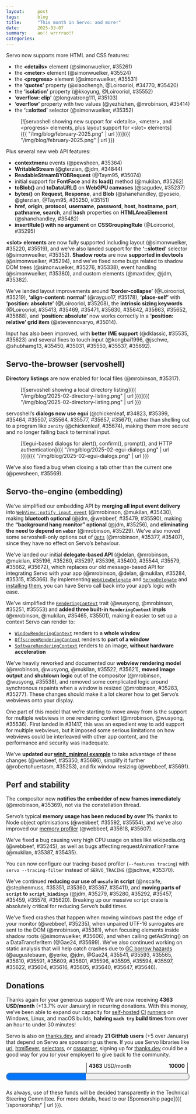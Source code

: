 ```yaml
---
layout:     post
tags:       blog
title:      "This month in Servo: and more!"
date:       2025-03-07
summary:    ao!! wrrrrao!!
categories:
---
```


<!--
- donations
    - 1686.48/month opencollective
    - 2677.00/month github
    - 21 donors thanks.dev
- api
    - `https://github.com/servo/servo/pull/35237	(@sagudev, #35237)	webgpu: implement get image for webgpu canvas (#35237)
      api
    - `https://github.com/servo/servo/pull/35250	(@shanehandley, #35250)	script: Implement the Bytes() method on Request and Response (#35250)
      api
    - `https://github.com/servo/servo/pull/35074	(@Taym95, #35074)	Script: implement ReadableStreamBYOBRequest (#35074)
      api
    - `https://github.com/servo/servo/pull/35295	(@Loirooriol, #35295)	Don't require index parameter in `CSSGroupingRule`'s `insertRule()` (#35295)
      api
    - https://github.com/servo/servo/pull/35314	(@stevennovaryo, #35314)	dom: IntersectionObserver initialization (#35314)
      api
    - https://github.com/servo/servo/pull/35246	(@webbeef, #35246)	Update window.screenX and window.screenY when moving the embedder window (#35246)
      api
    - `https://github.com/servo/servo/pull/35364	(@pewsheen, #35364)	feat: dispatch mouse `contextmenu` event to DOM and embedder (#35364)
      api
    - `https://github.com/servo/servo/pull/35482	(@shanehandley, #35482)	script: implement HTMLHyperlinkElementUtils for HTMLAreaElement (#35482)
      api
    - `https://github.com/servo/servo/pull/34844	(@gterzian, @jdm, #34844)	dom: Implement `WritableStream` (#34844)
      api
    - `https://github.com/servo/servo/pull/35262	(@mukilan, #35262)	script: add skeleton implementation of `FontFace` API (#35262)
      api
    - `https://github.com/servo/servo/pull/35151	(@yoseio, @gterzian, @Taym95, #35151)	script: Implement `Blob::bytes()` (#35151)
      api
- `crash
    - `https://github.com/servo/servo/pull/35235	(@webbeef, #35235)	Fix crash in screenX and screenY getters returning negative values (#35235)
      crash
    - `https://github.com/servo/servo/pull/35381	(@mrobinson, #35381)	dom: Always replace unpaired surrogates when handling page text (#35381)
      crash
    - `https://github.com/servo/servo/pull/35606	(@simonwuelker, #35606)	Don't tell stylo about stylesheets that are not in a browsing context (#35606)
      crash
    - `https://github.com/servo/servo/pull/35699	(@Gae24, #35699)	script: Avoid double borrow crash in `DataTransferItem` (#35699)
      crash
- `css
    - `https://github.com/servo/servo/pull/35420	(@Loirooriol, #35420)	Enable the `quotes` CSS property (#35420)
      css
    - `https://github.com/servo/servo/pull/35413	(@Loirooriol, #35413)	layout: Basic implementation of size keywords on `flex-basis` (#35413)
      css
    - `https://github.com/servo/servo/pull/35103	(@longvatrong111, #35103)	Implement overflow:clip (#35103)
      css
    - `https://github.com/servo/servo/pull/35414	(@yezhizhenjiakang@gmail.com, @mrobinson, #35414)	layout: Implement overflow scroll support for different axes (#35414)
      css
    - `https://github.com/servo/servo/pull/35469	(@Loirooriol, #35469)	layout: Partial support for sizing keywords on flex items (#35469)
      css
    - `https://github.com/servo/servo/pull/35552	(@kingsley@kkoyung.dev, @Loirooriol, #35552)	Support for the `isolation` CSS property (#35552)
      css
    - `https://github.com/servo/servo/pull/34770	(@xiaochengh.work@gmail.com, #34770)	layout: Implement a non-recursive version of CSS `quotes` (#34770)
      css
- dev
    - https://github.com/servo/servo/pull/35327	(@rayguo17, #35327)	change terminal wrapper library from blessing to blessed to support running mach test-wpt on windows. (#35327)
      dev
    - https://github.com/servo/servo/pull/35573	(@delan, #35573)	Fix mach argument quoting on NixOS (#35573)
      dev
- devtools
    - https://github.com/servo/servo/pull/35502	(@mrobinson, #35502)	servoshell: Actually set the Servo delegate in servoshell (#35502)
      devtools
    - https://github.com/servo/servo/pull/35416	(@jdm, #35416)	script: Add custom logging representation for DOM interfaces. (#35416)
      devtools
- `element
    - `https://github.com/servo/servo/pull/35524	(@simonwuelker, #35524)	Support the `<meter>` element (#35524)
      element
    - `https://github.com/servo/servo/pull/35261	(@simonwuelker, #35261)	Allow the `<details>` element to be opened and closed (#35261)
      element
    - `https://github.com/servo/servo/pull/35531	(@simonwuelker, #35531)	Implement the <progress> element (#35531)
      element
- `embedding
    - `https://github.com/servo/servo/pull/35229	(@mrobinson, #35229)	Finish the integration of `webxr` into the Cargo workspace (#35229)
      embedding; embedders no longer need to know about webxr types
    - `https://github.com/servo/servo/pull/35256	(@jdm, #35256)	libservo: Make background hang monitor integration optional. (#35256)
      embedding
    - `https://github.com/servo/servo/pull/35253	(@roberto.huertas@outlook.com, #35253)	chore(servo): simplify servo example (#35253)
      embedding
    - -https://github.com/servo/servo/pull/35263	(@dklassic, #35263)	chore: Rename `CompositeTarget` enum (#35263)
      embedding
    - `https://github.com/servo/servo/pull/35260	(@mrobinson, #35260)	libservo: Combine `LoadStart, `HeadParsed`, and `LoadComplete` messages (#35260)
      embedding
    - `https://github.com/servo/servo/pull/35283	(@mrobinson, #35283)	libservo: Remove `Servo::repaint_synchronously` (#35283)
      embedding
    - `https://github.com/servo/servo/pull/35277	(@mrobinson, #35277)	libservo: Remove `EmbedderEvent::WindowResize` (#35277)
      embedding
    - `https://github.com/servo/servo/pull/35251	(@wusyong, #35251)	Simplify `RenderingContext` trait methods (#35251)
      embedding
    - `https://github.com/servo/servo/pull/35196	(@delan, @mrobinson, @mukilan, #35196)	libservo: Add WebViewDelegate and ServoDelegate and port `winit_minimal` (#35196)
      embedding
    - `https://github.com/servo/servo/pull/35315	(@mukilan, @mrobinson, #35315)	Migrate Android and OHOS ports to the delegate API (#35315)
      embedding
    - `https://github.com/servo/servo/pull/35284	(@mrobinson, @delan, @mukilan, #35284)	servoshell: Port desktop servoshell to use delegate API (#35284)
      embedding
    - `https://github.com/servo/servo/pull/35297	(@mrobinson, #35297)	libservo: Add a `ClipboardDelegate` and a default implementation (#35297)
      embedding
    - `https://github.com/servo/servo/pull/35350	(@webbeef, #35350)	wini_minimal: trigger initial rendering and scroll properly (#35350)
      embedding
    - `https://github.com/servo/servo/pull/35366	(@mrobinson, #35366)	libservo: Remove message-based API (#35366)
      embedding
    - `https://github.com/servo/servo/pull/35400	(@mrobinson, #35400)	libservo: Add a delegate method for HTTP authentication (#35400)
      embedding
    - `https://github.com/servo/servo/pull/35396	(@mrobinson, @mukilan, #35396)	libservo: Flesh out permissions API (#35396)
      embedding
    - -https://github.com/servo/servo/pull/35445	(@mukilan, #35445)	libservo: change 'request_fullscreen_state_change' API to a notification (#35445)
      embedding
    - `https://github.com/servo/servo/pull/35430	(@mrobinson, @mukilan, #35430)	libservo: Expose a single `InputEvent` type and pass it to script (#35430)
      embedding
    - `https://github.com/servo/servo/pull/35369	(@mrobinson, #35369)	libservo: Don't bounce ready-to-present frame notifications to the Constellation (#35369)
      perf
    - `https://github.com/servo/servo/pull/35479	(@jdm, #35479)	Make WebBluetooth an optional feature. (#35479)
      embedding
    - `https://github.com/servo/servo/pull/35465	(@mrobinson, @mukilan, #35465)	libservo: Expose an `OffscreenRenderingContext` and use it for servoshell (#35465)
      embedding
    - `https://github.com/servo/servo/pull/35501	(@mrobinson, #35501)	libservo: Expose `SoftwareRenderingContext` and `WindowRenderingContext` (#35501)
      embedding
    - `https://github.com/servo/servo/pull/35536	(@mrobinson, @wusyong, #35536)	compositing: Split non-WebView-specific data into `ServoRenderer` (#35536)
      embedding
    - `https://github.com/servo/servo/pull/35544	(@mrobinson, #35544)	Remove `Servo::allow_navigation_request` (#35544)
      embedding
    - `https://github.com/servo/servo/pull/35522	(@mrobinson, @wusyong, @mukilan, #35522)	libservo: Rework and clarify the rendering model of the `WebView` (#35522)
      embedding
    - `https://github.com/servo/servo/pull/35538	(@mrobinson, @wusyong, #35538)	compositing: Move image output and shutdown management out of the compositor (#35538)
      embedding
    - `https://github.com/servo/servo/pull/35553	(@mrobinson, #35553)	libservo: Move GL acclerated media setup out of `RenderingContext` and simplify it (#35553)
      embedding
    - https://github.com/servo/servo/pull/35547	(@delan, #35547)	libservo: Clean up destroyed webview handles (#35547)
      embedding
    - `https://github.com/servo/servo/pull/35590	(@webbeef, #35590)	build winit_minimal with bluetooth disabled (#35590)
      embedding
    - `https://github.com/servo/servo/pull/35564	(@mrobinson, #35564)	libservo: Convert `intercept_web_resource_load` into `load_web_resource` (#35564)
      embedding
    - -https://github.com/servo/servo/pull/35624	(@delan, #35624)	libservo: Refactor ipc-channel default response logic (#35624)
      embedding
    - https://github.com/servo/servo/pull/35602	(@mrobinson, #35602)	libservo: Move WebDriver messages to the `embedder` crate (#35602)
      webdriver
    - `https://github.com/servo/servo/pull/35621	(@mrobinson, #35621)	libservo: Move size handling to `RenderContext` from `WindowMethods` (#35621)
      embedding
    - `https://github.com/servo/servo/pull/35686	(@webbeef, #35686)	winit_minimal: fix build breakage (#35686)
      embedding
    - `https://github.com/servo/servo/pull/35579	(@delan, #35579)	libservo: Clean up interfaces for alert()/confirm()/prompt() (#35579)
      embedding
    - `https://github.com/servo/servo/pull/35662	(@mrobinson, #35662)	libservo: Add `WebView` immediately to the Compositor (#35662)
      embedding
    - `https://github.com/servo/servo/pull/35672	(@delan, @mrobinson, #35672)	Make auxiliary webviews exist in the constellation immediately (#35672)
      embedding
    - `https://github.com/servo/servo/pull/35691	(@webbeef, #35691)	winit_mininal: support proper window resizing (#35691)
      embedding
- `gc
    - `https://github.com/servo/servo/pull/35541	(@augustebaum, #35541)	Propagate `CanGc` arguments through callers in constructors (#35541)
      gc
    - `https://github.com/servo/servo/pull/35593	(@yerke, #35593)	refactor: add CanGc as argument to extract_size_algorithm (#35593)
      gc
    - `https://github.com/servo/servo/pull/35565	(@augustebaum, #35565)	refactor: propagate CanGc arguments through callers (#35565)
      gc
    - `https://github.com/servo/servo/pull/35610	(@yerke, #35610)	refactor: add CanGc as argument to DataBlock::view (#35610)
      gc
    - `https://github.com/servo/servo/pull/35591	(@augustebaum, #35591)	refactor: propagate CanGc arguments through callers (#35591)
      gc
    - `https://github.com/servo/servo/pull/35609	(@yerke, #35609)	refactor: add CanGc as argument to WindowProxy::set_window (#35609)
      gc
    - `https://github.com/servo/servo/pull/35601	(@yerke, #35601)	refactor: add CanGc as argument to SubtleCrypto::import_key_{pbkdf2, aes, hkdf, hmac} (#35601)
      gc
    - `https://github.com/servo/servo/pull/35596	(@yerke, @jdm, #35596)	refactor: add CanGc as argument to create_buffer_source_with_length (#35596)
      gc
    - `https://github.com/servo/servo/pull/35595	(@yerke, #35595)	refactor: add CanGc as argument to CountQueuingStrategy::GetSize (#35595)
      gc
    - `https://github.com/servo/servo/pull/35594	(@yerke, #35594)	refactor: add CanGc as argument to ByteLengthQueuingStrategy::GetSize (#35594)
      gc
    - `https://github.com/servo/servo/pull/35597	(@yerke, #35597)	refactor: add CanGc as argument to create_buffer_source (#35597)
      gc
    - `https://github.com/servo/servo/pull/35622	(@yerke, #35622)	refactor: add CanGc as argument to Promise::reject (#35622)
      gc
    - `https://github.com/servo/servo/pull/35604	(@augustebaum, #35604)	Propagate more `CanGc` (#35604)
      gc
    - `https://github.com/servo/servo/pull/35616	(@yerke, #35616)	refactor: add CanGc as argument to Promise::resolve (#35616)
      gc
    - `https://github.com/servo/servo/pull/35605	(@Gae24, #35605)	script: add `CanGc` argument to `Promise::new_resolved` and `Promise::new_rejected` (#35605)
      gc
    - `https://github.com/servo/servo/pull/35640	(@yerke, #35640)	refactor: add CanGc as argument to Promise::reject_native (#35640)
      gc
    - `https://github.com/servo/servo/pull/35647	(@yerke, #35647)	refactor: add CanGc as argument to exception_to_promise (#35647)
      gc
    - `https://github.com/servo/servo/pull/35646	(@yerke, #35646)	refactor: add CanGc as argument to Promise::reject_error (#35646)
      gc
- `input
    - `https://github.com/servo/servo/pull/35450	(@kongbai1996, #35450)	fix issue #35449: handle touch events in on_input_event. (#35450)
      input
    - `https://github.com/servo/servo/pull/35031	(@kongbai1996, #35031)	implement Touchevent prevent default behavior (#35031)
      input
    - `https://github.com/servo/servo/pull/35535	(@dklassic, #35535)	feat: support pre-edit text display for IME (#35535)
      input
    - `https://github.com/servo/servo/pull/35550	(@kongbai1996, #35550)	fix touch event wrong coordinates. pageX, pageY, clientX, clientY etc. (#35550)
      input
    - `https://github.com/servo/servo/pull/35623	(@dklassic, #35623)	feat: support IME cursor area (#35623)
      input
    - `https://github.com/servo/servo/pull/35537	(@kongbai1996, @schwenderjonathan@gmail.com, #35537)	Touch handler: Fix race condition and rate-limit move events (#35537)
      input
    - `https://github.com/servo/servo/pull/35692	(@shubhamg13, #35692)	Set limits on pinch zoom (#35692)
      input
- `layout
    - -https://github.com/servo/servo/pull/35264	(@Loirooriol, #35264)	layout: Don't let table grid boxes inherit `display: inline-table` (#35264)
      layout
    - `https://github.com/servo/servo/pull/35178	(@rayguo17, #35178)	layout: align-content with default value normal should behave as strech in flex container (#35178)
      layout
    - -https://github.com/servo/servo/pull/35209	(@Loirooriol, #35209)	layout: Limit `content_inline_size_for_table` override to collapsed columns (#35209)
      layout
    - `https://github.com/servo/servo/pull/35208	(@Loirooriol, #35208)	layout: Implement default overflow alignment for abspos (#35208)
      layout
    - -https://github.com/servo/servo/pull/35293	(@longvatrong111, #35293)	Add border radius to overflow scrollable frame (#35293)
      layout
    - -https://github.com/servo/servo/pull/35290	(@Loirooriol, #35290)	layout: Simplify `Table::compute_inline_content_sizes` (#35290)
      layout
    - `https://github.com/servo/servo/pull/35014	(@stevennovaryo, #35014)	layout: Fix relative positioned grid item (#35014)
      layout
    - -https://github.com/servo/servo/pull/35443	(@Loirooriol, #35443)	layout: Remove `BoxFragment::overflow_clip_rect()` (#35443)
      layout
    - `https://github.com/servo/servo/pull/35471	(@Loirooriol, #35471)	layout: Fully support sizing keywords on main size property of flex item (#35471)
      layout
    - `https://github.com/servo/servo/pull/35630	(@Loirooriol, #35630)	layout: Ignore indefinite `stretch` on min and max sizing properties (#35630)
      layout
    - `https://github.com/servo/servo/pull/35642	(@Loirooriol, #35642)	layout: Let `automatic_min_size()` take a flex-relative cb size (#35642)
      layout
    - `https://github.com/servo/servo/pull/35663	(@Loirooriol, #35663)	layout: Support `stretch` cross size for flex base size (#35663)
      layout
    - `https://github.com/servo/servo/pull/35652	(@Loirooriol, #35652)	layout: Support `stretch` cross size for automatic min size in flexbox (#35652)
      layout
    - `https://github.com/servo/servo/pull/35688	(@Loirooriol, #35688)	layout: Use definite cross size to compute flex base size (#35688)
      layout
- net
    - https://github.com/servo/servo/pull/34986	(@shubhamg13, @shubham.gupta@chromium.org, @jdm, #34986)	Add support for Upgrade request to a potentially trustworthy URL. (#34986)
      net
    - https://github.com/servo/servo/pull/35357	(@shubhamg13, #35357)	Modify the checks for upgrade-request algorithm (#35357)
      net
    - https://github.com/servo/servo/pull/35309	(@willypuzzle, #35309)	implemented feture and tests (#35309)
      net
    - https://github.com/servo/servo/pull/34794	(@shubhamg13, #34794)	Add support for Upgrade a mixed content request. (#34794)
      net
    - https://github.com/servo/servo/pull/35483	(@jdm, #35483)	net: Use the unfiltered response status when comparing against cached resources. (#35483)
      net
- notifications
    - https://github.com/servo/servo/pull/35442	(@jdm, #35442)	Run WPT notifications tests. (#35442)
      notifications
    - https://github.com/servo/servo/pull/34842	(@pewsheen, @jdm, #34842)	feat: add `Notification` Web API binding (#34842)
      notifications
- `perf
    - `https://github.com/servo/servo/pull/35245	(@webbeef, #35245)	Only consider fully active documents when running the 'update the rendering' steps (#35245)
      perf
    - `https://github.com/servo/servo/pull/35370	(@jschwe, #35370)	Add cli option for tracing-filter (#35370)
      perf
    - `https://github.com/servo/servo/pull/35592	(@webbeef, #35592)	dom: Move child_list to rare data (#35592)
      perf
    - `https://github.com/servo/servo/pull/35554	(@webbeef, #35554)	dom: move node ranges to raredata (#35554)
      perf
    - `https://github.com/servo/servo/pull/35607	(@webbeef, #35607)	Remove the traversal for DomRoot values when collection memory usage (#35607)
      perf
    - `https://github.com/servo/servo/pull/35618	(@webbeef, #35618)	Improve scheduling of the memory profiler. (#35618)
      perf
- `script
    - `https://github.com/servo/servo/pull/35280	(@jdm, #35280)	Move more foundational types to script_bindings (#35280)
      script
    - `https://github.com/servo/servo/pull/35279	(@jdm, #35279)	Move various reflector types and traits to script_bindings (#35279)
      script
    - `https://github.com/servo/servo/pull/35292	(@jdm, #35292)	Make generated proxy handlers and DOM object hooks generic (#35292)
      script
    - `https://github.com/servo/servo/pull/35435	(@mukilan, #35435)	script: reset spurious frame counter *only* when reflow is triggered (#35435)
      script
    - `https://github.com/servo/servo/pull/35387	(@mukilan, #35387)	script: fix spurious animation checks to correctly invoke rAF callbacks (#35387)
      script
    - `https://github.com/servo/servo/pull/35578	(@jdm, #35578)	Move more bindings code to script_bindings (#35578)
      script
    - `https://github.com/servo/servo/pull/35459	(@jdm, #35459)	script: Make callbacks generic over DOM interfaces. (#35459)
      script
    - `https://github.com/servo/servo/pull/35457	(@jdm, #35457)	script: Refer to DOM interfaces with generic types in generated bindings. (#35457)
      script
    - `https://github.com/servo/servo/pull/35620	(@jdm, #35620)	Move more bindings types to script_bindings (#35620)
      script
- servodriver
    - https://github.com/servo/servo/pull/35677	(@jdm, #35677)	Allow webdriver screenshots to occur immediately upon request. (#35677)
      servodriver
- `servoshell
    - `https://github.com/servo/servo/pull/34823	(@chickenleaf, #34823)	servoshell: Migrate to egui-file-dialog from tinyfiledialogs (#34823)
      servoshell
    - `https://github.com/servo/servo/pull/35317	(@mrobinson, #35317)	libservo: Enable file directory listing by default (#35317)
      servoshell
    - `https://github.com/servo/servo/pull/35377	(@mrobinson, #35377)	servoshell: Move `headless` setting to ServoShellPreferences (#35377)
      embedding
    - `https://github.com/servo/servo/pull/35407	(@mrobinson, #35407)	servoshell: Move `initial_window_size` and `screen_size_override` into `ServoShellPreferences` from `Opts` (#35407)
      embedding
    - `https://github.com/servo/servo/pull/35399	(@chickenleaf, #35399)	servoshell: Port alert/confirm dialog code to use egui intead of tinyfiledialogs (#35399)
      servoshell
    - `https://github.com/servo/servo/pull/35464	(@chickenleaf, #35464)	servoshell: Port input dialog code to use egui intead of tinyfiledialogs (#35464)
      servoshell
    - `https://github.com/servo/servo/pull/35507	(@chickenleaf, #35507)	servoshell: Port Authentication dialog code to use egui intead of tinyfiledialogs (#35507)
      servoshell
    - -https://github.com/servo/servo/pull/35546	(@dklassic, #35546)	chore: cleanup IME code for Servoshell (#35546)
      servoshell
    - `https://github.com/servo/servo/pull/35577	(@chickenleaf, #35577)	servoshell: Port Permission dialog code to use egui instead of tinyfiledialogs (#35577)
      servoshell
    - `https://github.com/servo/servo/pull/35569	(@pewsheen, #35569)	fix(servoshell): blank view when close non focused tab (#35569)
      servoshell
    - `https://github.com/servo/servo/pull/35671	(@chickenleaf, #35671)	Blocks all background webview interactions when a dialog is open (#35671)
      servoshell
    - `https://github.com/servo/servo/pull/35657	(@chickenleaf, #35657)	servoshell: Port SelectDevice dialog code to use egui instead of tinyfiledialogs (#35657)
      servoshell
    - `https://github.com/servo/servo/pull/35674	(@chickenleaf, #35674)	Remove tinyfiledialogs dependency (#35674)
      servoshell
- `shadowdom
    - `https://github.com/servo/servo/pull/35220	(@simonwuelker, #35220)	Lay out the contents of slot elements (#35220)
      shadowdom
    - `https://github.com/servo/servo/pull/35276	(@simonwuelker, #35276)	Make traverse_preorder follow children of shadow hosts (#35276)
      shadowdom
    - `https://github.com/servo/servo/pull/35294	(@simonwuelker, #35294)	Inform the devtools about shadow roots on a node (#35294)
      shadowdom
    - `https://github.com/servo/servo/pull/35338	(@simonwuelker, #35338)	Implement ServoLayoutNode::traversal_parent (#35338)
      shadowdom
    - `https://github.com/servo/servo/pull/35352	(@simonwuelker, #35352)	Add support for the `::slotted` selector (#35352)
      shadowdom
    - `https://github.com/servo/servo/pull/35380	(@simonwuelker, #35380)	Handle assigned slottables in an Event's path (#35380)
      shadowdom
    - `https://github.com/servo/servo/pull/35382	(@maxtidev, @max@maxti.dev, @jdm, #35382)	script: Add shadow dom check to custom element constructor (#35382)
      shadowdom
    - `https://github.com/servo/servo/pull/35519	(@simonwuelker, #35519)	Don't attempt to report style attribute for non-htmlelements to devtools (#35519)
      shadowdom
- `tables
    - `https://github.com/servo/servo/pull/35219	(@Loirooriol, #35219)	layout: Fix painting order of collapsed table borders (#35219)
      tables
- `unsafe
    - `https://github.com/servo/servo/pull/35367	(@stephenmuss@gmail.com, #35367)	script: make methods of ErrorInfo safe (#35367)
      unsafe
    - `https://github.com/servo/servo/pull/35360	(@stephenmuss@gmail.com, #35360)	script: make throw_invalid_this and throw_constructor_without_new safe (#35360)
      unsafe
    - `https://github.com/servo/servo/pull/35351	(@nolen@scaife.org, #35351)	make report_pending_exception safe and adjust callers (#35351)
      unsafe
    - `https://github.com/servo/servo/pull/35411	(@stephenmuss@gmail.com, #35411)	script: make Error::to_jsval safe (#35411)
      unsafe
- upgrade
    - https://github.com/servo/servo/pull/35289	(@Loirooriol, #35289)	Upgrade Stylo to 2025-02-03 (#35289)
      upgrade
    - https://github.com/servo/servo/pull/35325	(@mrobinson, #35325)	deps: Upgrade to `webrender@0.66` (#35325)
      upgrade
    - https://github.com/servo/servo/pull/35353	(@mukilan, #35353)	servoshell: upgrade egui and related depenencies (#35353)
      upgrade
    - https://github.com/servo/servo/pull/35503	(@sagudev, #35503)	chore: Update wgpu (#35503)
      upgrade
    - https://github.com/servo/servo/pull/35639	(@sagudev, #35639)	chore: Update wgpu (#35639)
      upgrade
    - https://github.com/servo/servo/pull/35628	(@simonwuelker, #35628)	Update to rust 1.85 (#35628)
      upgrade
-->

Servo now supports more HTML and CSS features:

- the **&lt;details>** element (@simonwuelker, #35261)
- the **&lt;meter>** element (@simonwuelker, #35524)
- the **&lt;progress>** element (@simonwuelker, #35531)
- the **‘quotes’** property (@xiaochengh, @Loirooriol, #34770, #35420)
- the **‘isolation’** property (@kkoyung, @Loirooriol, #35552)
- **‘overflow: clip’** (@longvatrong111, #35103)
- **‘overflow’** property with two values (@yezhizhen, @mrobinson, #35414)
- the **‘::slotted’** selector (@simonwuelker, #35352)

<figure>

[![servoshell showing new support for &lt;details>, &lt;meter>, and &lt;progress> elements, plus layout support for &lt;slot> elements]({{ "/img/blog/february-2025.png" | url }})]({{ "/img/blog/february-2025.png" | url }})
</figure>

Plus several new web API features:

- **contextmenu** events (@pewsheen, #35364)
- **WritableStream** (@gterzian, @jdm, #34844)
- **ReadableStreamBYOBRequest** (@Taym95, #35074)
- initial support for **FontFace** and its **load()** method (@mukilan, #35262)
- **toBlob()** and **toDataURL()** on **WebGPU canvases** (@sagudev, #35237)
- **bytes()** on **Request**, **Response**, and **Blob** (@shanehandley, @yoseio, @gterzian, @Taym95, #35250, #35151)
- **href**, **origin**, **protocol**, **username**, **password**, **host**, **hostname**, **port**, **pathname**, **search**, and **hash** properties on **HTMLAreaElement** (@shanehandley, #35482)
- **insertRule() with no argument** on **CSSGroupingRule** (@Loirooriol, #35295)

**&lt;slot> elements** are now fully supported including layout (@simonwuelker, #35220, #35519), and we’ve also landed support for the **‘::slotted’** selector (@simonwuelker, #35352).
**Shadow roots** are now **supported in devtools** (@simonwuelker, #35294), and we’ve fixed some bugs related to shadow DOM trees (@simonwuelker, #35276, #35338), event handling (@simonwuelker, #35380), and custom elements (@maxtidev, @jdm, #35382).

We’ve landed layout improvements around **‘border-collapse’** (@Loirooriol, #35219), **‘align-content: normal’** (@rayguo17, #35178), **‘place-self’** with **‘position: absolute’** (@Loirooriol, #35208), the **intrinsic sizing keywords** (@Loirooriol, #35413, #35469, #35471, #35630, #35642, #35663, #35652, #35688), and **‘position: absolute’** now works correctly in a **‘position: relative’ grid item** (@stevennovaryo, #35014).

Input has also been improved, with **better IME support** (@dklassic, #35535, #35623) and several fixes to touch input (@kongbai1996, @jschwe, @shubhamg13, #35450, #35031, #35550, #35537, #35692).

## Servo-the-browser (servoshell)

**Directory listings** are now enabled for local files (@mrobinson, #35317).

<figure>

[![servoshell showing a local directory listing]({{ "/img/blog/2025-02-directory-listing.png" | url }})]({{ "/img/blog/2025-02-directory-listing.png" | url }})
</figure>

servoshell’s **dialogs now use egui** (@chickenleaf, #34823, #35399, #35464, #35507, #35564, #35577, #35657, #35671), rather than shelling out to a program like `zenity` (@chickenleaf, #35674), making them more secure and no longer falling back to terminal input.

<figure>

[![egui-based dialogs for alert(), confirm(), prompt(), and HTTP authentication]({{ "/img/blog/2025-02-egui-dialogs.png" | url }})]({{ "/img/blog/2025-02-egui-dialogs.png" | url }})
</figure>

We’ve also fixed a bug when closing a tab other than the current one (@pewsheen, #35569).

## Servo-the-engine (embedding)

We’ve simplified our embedding API by **merging all input event delivery** into [`WebView::notify_input_event`](https://doc.servo.org/servo/struct.WebView.html#method.notify_input_event) (@mrobinson, @mukilan, #35430), making **bluetooth optional** (@jdm, @webbeef, #35479, #35590), making the **“background hang monitor” optional** (@jdm, #35256), and **eliminating the need to depend on `webxr`** (@mrobinson, #35229).
We’ve also moved some servoshell-only options out of [`Opts`](https://doc.servo.org/servo_config/opts/struct.Opts.html) (@mrobinson, #35377, #35407), since they have no effect on Servo’s behaviour.

We’ve landed our initial **delegate-based API** (@delan, @mrobinson, @mukilan, #35196, #35260, #35297, #35396, #35400, #35544, #35579, #35662, #35672), which replaces our old message-based API for integrating Servo with your app (@mrobinson, @delan, @mukilan, #35284, #35315, #35366).
By implementing [`WebViewDelegate`](https://doc.servo.org/servo/trait.WebViewDelegate.html) and [`ServoDelegate`](https://doc.servo.org/servo/trait.ServoDelegate.html) and [installing](https://doc.servo.org/servo/struct.WebView.html#method.set_delegate) [them](https://doc.servo.org/servo/struct.Servo.html#method.set_delegate), you can have Servo call back into your app’s logic with ease.

We’ve simplified the [`RenderingContext`](https://doc.servo.org/servo/trait.RenderingContext.html) trait (@wusyong, @mrobinson, #35251, #35553) and **added three built-in `RenderingContext` impls** (@mrobinson, @mukilan, #35465, #35501), making it easier to set up a context Servo can render to:

- [`WindowRenderingContext`](https://doc.servo.org/servo/struct.WindowRenderingContext.html) renders to a **whole window**
- [`OffscreenRenderingContext`](https://doc.servo.org/servo/struct.OffscreenRenderingContext.html) renders to **part of a window**
- [`SoftwareRenderingContext`](https://doc.servo.org/servo/struct.SoftwareRenderingContext.html) renders to an image, **without hardware acceleration**

We’ve heavily reworked and documented our **webview rendering model** (@mrobinson, @wusyong, @mukilan, #35522, #35621), **moved image output** and **shutdown logic** out of the compositor (@mrobinson, @wusyong, #35538), and removed some complicated logic around synchronous repaints when a window is resized (@mrobinson, #35283, #35277).
These changes should make it a lot clearer how to get Servo’s webviews onto your display.

One part of this model that we’re starting to move away from is the support for multiple webviews in one rendering context (@mrobinson, @wusyong, #35536).
First landed in #31417, this was an expedient way to add support for multiple webviews, but it imposed some serious limitations on how webviews could be interleaved with other app content, and the performance and security was inadequate.

We’ve **updated our [winit_minimal example](https://github.com/servo/servo/blob/139774e6b55c297bc94f7fcb8c9bf5bb8c6a7474/components/servo/examples/winit_minimal.rs)** to take advantage of these changes (@webbeef, #35350, #35686), simplify it further (@robertohuertasm, #35253), and fix window resizing (@webbeef, #35691).

## Perf and stability

The compositor now **notifies the embedder of new frames immediately** (@mrobinson, #35369), not via the constellation thread.

Servo’s typical **memory usage has been reduced by over 1%** thanks to Node object optimisations (@webbeef, #35592, #35554), and we’ve also improved our [memory profiler](https://book.servo.org/hacking/profiling.html#memory-profiling) (@webbeef, #35618, #35607).

We’ve fixed a bug causing very high CPU usage on sites like wikipedia.org (@webbeef, #35245), as well as bugs affecting requestAnimationFrame (@mukilan, #35387, #35435).

You can now configure our tracing-based profiler (`--features tracing`) with `servo --tracing-filter` instead of `SERVO_TRACING` (@jschwe, #35370).

We’ve continued **reducing our use of `unsafe` in script** (@nscaife, @stephenmuss, #35351, #35360, #35367, #35411), and **moving parts of `script` to `script_bindings`** (@jdm, #35279, #35280, #35292, #35457, #35459, #35578, #35620).
Breaking up our massive `script` crate is absolutely critical for reducing Servo’s build times.

We’ve fixed crashes that happen when moving windows past the edge of your monitor (@webbeef, #35235), when unpaired UTF-16 surrogates are sent to the DOM (@mrobinson, #35381), when focusing elements inside shadow roots (@simonwuelker, #35606), and when calling getAsString() on a DataTransferItem (@Gae24, #35699).
We’ve also continued working on static analysis that will help catch crashes due to [GC borrow hazards](https://github.com/servo/servo/issues/33140) (@augustebaum, @yerke, @jdm, @Gae24, #35541, #35593, #35565, #35610, #35591, #35609, #35601, #35596, #35595, #35594, #35597, #35622, #35604, #35616, #35605, #35640, #35647, #35646).

## Donations

Thanks again for your generous support!
We are now receiving **4363 USD/month** (+13.7% over January) in recurring donations.
With this money, we’ve been able to expand our capacity for [self-hosted](https://ci0.servo.org) [CI](https://ci1.servo.org) [runners](https://ci2.servo.org) on Windows, Linux, and macOS builds, **halving `mach try` build times** from over an hour to under 30 minutes!

Servo is also on [thanks.dev](https://thanks.dev), and already **21 GitHub users** (+5 over January) that depend on Servo are sponsoring us there.
If you use Servo libraries like [url](https://crates.io/crates/url/reverse_dependencies), [html5ever](https://crates.io/crates/html5ever/reverse_dependencies), [selectors](https://crates.io/crates/selectors/reverse_dependencies), or [cssparser](https://crates.io/crates/cssparser/reverse_dependencies), signing up for [thanks.dev](https://thanks.dev) could be a good way for you (or your employer) to give back to the community.

<figure class="_fig" style="width: 100%; margin: 1em 0;"><div class="_flex" style="height: calc(1lh + 3em); flex-flow: column nowrap; text-align: left;">
    <div style="position: relative; text-align: right;">
        <div style="position: absolute; margin-left: calc(100% * 4363 / 10000); padding-left: 0.5em;"><strong>4363</strong> USD/month</div>
        <div style="position: absolute; margin-left: calc(100% * 4363 / 10000); height: calc(1lh + 1.5em); border-left: 1px solid;"></div>
        <div style="position: absolute; margin-left: calc(100% - 0.5em); height: calc(1lh + 1.5em); border-left: 1px solid;"></div>
        <div style="padding-right: 1em;"><strong>10000</strong><!-- USD/month --></div>
    </div>
    <progress value="4363" max="10000" style="transform: scale(3); transform-origin: top left; width: calc(100% / 3);"></progress>
</div></figure>

As always, use of these funds will be decided transparently in the Technical Steering Committee.
For more details, head to our [Sponsorship page]({{ '/sponsorship/' | url }}).

<style>
    ._correction {
        max-width: 33em;
        margin: 1em auto;
        border-bottom: 1px solid;
        padding-bottom: 1em;
    }
    ._note {
        margin: 1em 1em;
        border-left: 1px solid;
        padding-left: 1em;
        opacity: 0.75;
    }
</style>
